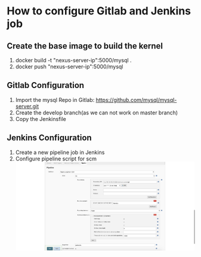 # How to configure Gitlab and Jenkins job
## Create the base image to build the kernel
1. docker build -t "nexus-server-ip":5000/mysql .
2. docker push "nexus-server-ip":5000/mysql  

## Gitlab Configuration
1. Import the mysql Repo in Gitlab: https://github.com/mysql/mysql-server.git
2. Create the develop branch(as we can not work on master branch)
3. Copy the Jenkinsfile

## Jenkins Configuration
1. Create a new pipeline job in Jenkins
2. Configure pipeline script for scm
   ![Alt text](./jenkins-gitlab-settings.png?raw=true "Title")

  
